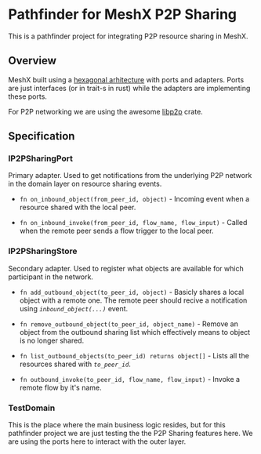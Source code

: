 # Pathfinder for MeshX P2P Sharing

This is a pathfinder project for integrating P2P resource sharing in MeshX.

## Overview

MeshX built using a [hexagonal arhitecture](https://en.wikipedia.org/wiki/Hexagonal_architecture_(software)) with ports and adapters. Ports are just interfaces (or in trait-s in rust) while the adapters are implementing these ports.

For P2P networking we are using the awesome [libp2p](https://github.com/libp2p/rust-libp2p) crate.

## Specification

### IP2PSharingPort

Primary adapter. Used to get notifications from the underlying P2P network in the domain layer on resource sharing events.

- `fn on_inbound_object(from_peer_id, object)` - Incoming event when a resource shared with the local peer.
  
- `fn on_inbound_invoke(from_peer_id, flow_name, flow_input)` - Called when the remote peer sends a flow trigger to the local peer.

### IP2PSharingStore
Secondary adapter. Used to register what objects are available for which participant in the network. 

- `fn add_outbound_object(to_peer_id, object)` - Basicly shares a local object with a remote one. The remote peer should recive a notification using _`inbound_object(...)`_ event.

- `fn remove_outbound_object(to_peer_id, object_name)` - Remove an object from the outbound sharing list which effectively means to object is no longer shared.

- `fn list_outbound_objects(to_peer_id) returns object[]` - Lists all the resources shared with _`to_peer_id`_.

- `fn outbound_invoke(to_peer_id, flow_name, flow_input)` - Invoke a remote flow by it's name.

### TestDomain

This is the place where the main business logic resides, but for this pathfinder project we are just testing the the P2P Sharing features here. We are using the ports here to interact with the outer layer.